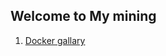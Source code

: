 ## Welcome to My mining

1. [Docker gallary](https://mohit-mamtora.github.io/mohit.github.io/Docker_Info)